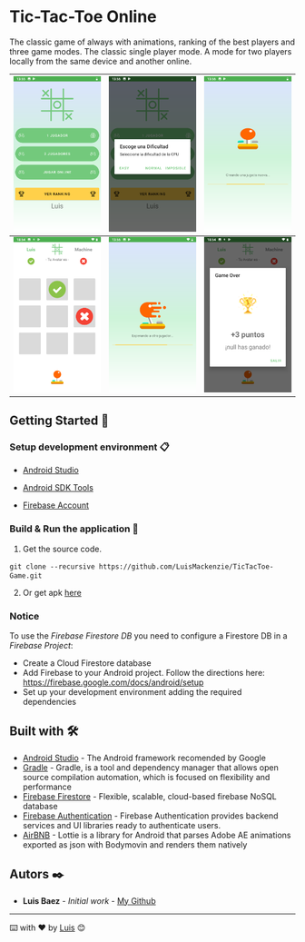 # Tic-Tac-Toe Online

The classic game of always with animations, ranking of the best players and three game modes. The classic single player mode.
A mode for two players locally from the same device and another online.

| <img src="docs_resources/home.png"> | <img src="docs_resources/level.png"> | <img src="docs_resources/creating.png"> |
| ---------------------------------------------- | -------------------------------------------- | ------------------------------------------- |
| <img src="docs_resources/1player02.png"> | <img src="docs_resources/waiting.png"> | <img src="docs_resources/win.png"> |

## Getting Started 🚀

### Setup development environment 📋

* [Android Studio](https://developer.android.com/studio)

* [Android SDK Tools](https://developer.android.com/studio#Other)

* [Firebase Account](https://firebase.google.com/?hl=es)

### Build & Run the application 🔧

1. Get the source code.

```
git clone --recursive https://github.com/LuisMackenzie/TicTacToe-Game.git
```
2. Or get apk [here](https://github.com/LuisMackenzie/TicTacToe-Game/raw/master/TicTacToe.apk)

### Notice

To use the *Firebase Firestore DB* you need to configure a Firestore DB in a *Firebase Project*:
* Create a Cloud Firestore database
* Add Firebase to your Android project. Follow the directions here: https://firebase.google.com/docs/android/setup
* Set up your development environment adding the required dependencies


## Built with 🛠️

* [Android Studio](https://developer.android.com/studio) - The Android framework recomended by Google
* [Gradle](https://gradle.org/) - Gradle, is a tool and dependency manager that allows open source compilation automation, which is focused on flexibility and performance
* [Firebase Firestore](https://firebase.google.com/?hl=es) - Flexible, scalable, cloud-based firebase NoSQL database
* [Firebase Authentication](https://firebase.google.com/?hl=es) - Firebase Authentication provides backend services and UI libraries ready to authenticate users.
* [AirBNB](https://airbnb.io/lottie/) - Lottie is a library for Android that parses Adobe AE animations exported as json with Bodymovin and renders them natively

## Autors ✒️

* **Luis Baez** - *Initial work* - [My Github](https://github.com/LuisMackenzie)

<!--
## Licencia 📄

Este proyecto está bajo la Licencia (Tu Licencia) - mira el archivo [LICENSE.md](LICENSE.md) para detalles

## Expresiones de Gratitud 🎁

* Comenta a otros sobre este proyecto 📢
* Invita una cerveza 🍺 o un café ☕ a alguien del equipo. 
* Da las gracias públicamente 🤓.
* etc.  -->



---
⌨️ with ❤️ by [Luis](https://github.com/LuisMackenzie) 😊
